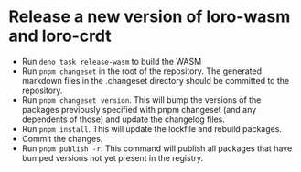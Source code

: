 # Release a new version of loro-wasm and loro-crdt

- Run `deno task release-wasm` to build the WASM
- Run `pnpm changeset` in the root of the repository. The generated markdown files in the .changeset directory should be committed to the repository.
- Run `pnpm changeset version`. This will bump the versions of the packages previously specified with pnpm changeset (and any dependents of those) and update the changelog files.
- Run `pnpm install`. This will update the lockfile and rebuild packages.
- Commit the changes.
- Run `pnpm publish -r`. This command will publish all packages that have bumped versions not yet present in the registry.
